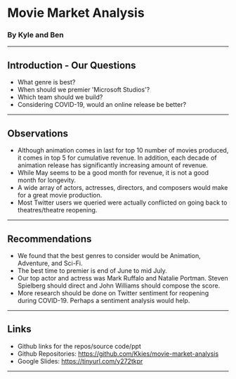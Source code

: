 # Movie Market Analysis 
  ### By Kyle and Ben 
---

## Introduction - Our Questions 
- What genre is best? 
- When should we premier 'Microsoft Studios'? 
- Which team should we build? 
- Considering COVID-19, would an online release be better?
---

## Observations
- Although animation comes in last for top 10 number of movies produced, it comes in top 5 for cumulative revenue. In addition, each decade of animation release has significantly   increasing amount of revenue.
- While May seems to be a good month for revenue, it is not a good month for longevity. 
- A wide array of actors, actresses, directors, and composers would make for a great movie production.
- Most Twitter users we queried were actually conflicted on going back to theatres/theatre reopening.
---

## Recommendations
- We found that the best genres to consider would be Animation, Adventure, and Sci-Fi.
- The best time to premier is end of June to mid July.
- Our top actor and actress was Mark Ruffalo and Natalie Portman. Steven Spielberg should direct and John Williams should compose the score.
- More research should be done on Twitter sentiment for reopening during COVID-19. Perhaps a sentiment analysis would help. 
---

## Links 
- Github links for the repos/source code/ppt  
- Github Repositories:  https://github.com/Kkies/movie-market-analysis
- Google Slides:  https://tinyurl.com/y272tkpr

---

